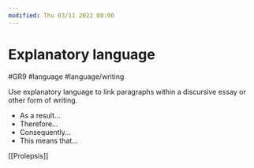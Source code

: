 ```yaml
---
modified: Thu 03/11 2022 08:00
---
```

# Explanatory language
#GR9 #language #language/writing

Use explanatory language to link paragraphs within a discursive essay or other form of writing.

- As a result…
- Therefore…
- Consequently…
- This means that…

[[Prolepsis]]
